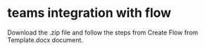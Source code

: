 # teams integration with flow
Download the .zip file and follow the steps from Create Flow from Template.docx document.
